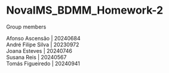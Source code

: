 # NovaIMS_BDMM_Homework-2

Group members

Afonso Ascensão | 20240684 <br>
André Filipe Silva | 20230972 <br>
Joana Esteves  | 20240746 <br>
Susana Reis | 20240567 <br>
Tomás Figueiredo | 20240941
